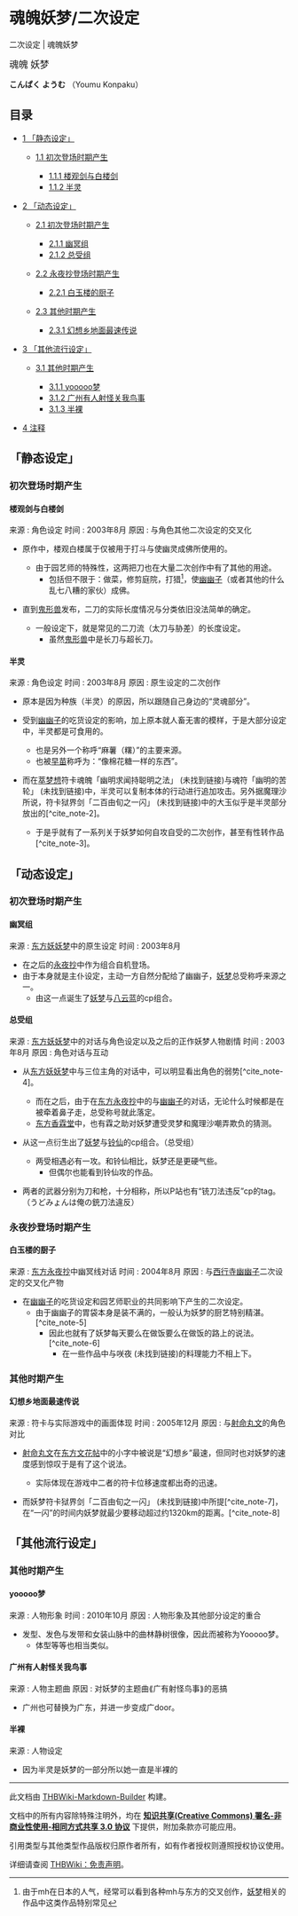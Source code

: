 # 魂魄妖梦/二次设定

<!-- source html: G:\repos\THBWiki-Markdown-Builder\THBWikiMarkdown\Temp\main\0\0e\ns0%3A%E9%AD%82%E9%AD%84%E5%A6%96%E6%A2%A6%2F%E4%BA%8C%E6%AC%A1%E8%AE%BE%E5%AE%9A.html -->

二次设定 | 魂魄妖梦

  
<big>魂魄 妖梦</big>  

 **こんぱく ようむ** （Youmu Konpaku）
  

## 目录

- [1 「静态设定」](#「静态设定」)

  - [1.1 初次登场时期产生](#初次登场时期产生)

    - [1.1.1 楼观剑与白楼剑](#楼观剑与白楼剑)
    - [1.1.2 半灵](#半灵)






- [2 「动态设定」](#「动态设定」)

  - [2.1 初次登场时期产生](#初次登场时期产生_2)

    - [2.1.1 幽冥组](#幽冥组)
    - [2.1.2 总受组](#总受组)



  - [2.2 永夜抄登场时期产生](#永夜抄登场时期产生)

    - [2.2.1 白玉楼的厨子](#白玉楼的厨子)



  - [2.3 其他时期产生](#其他时期产生)

    - [2.3.1 幻想乡地面最速传说](#幻想乡地面最速传说)






- [3 「其他流行设定」](#「其他流行设定」)

  - [3.1 其他时期产生](#其他时期产生_2)

    - [3.1.1 yooooo梦](#yooooo梦)
    - [3.1.2 广州有人射怪关我鸟事](#广州有人射怪关我鸟事)
    - [3.1.3 半裸](#半裸)






- [4 注释](#注释)




## 「静态设定」
### 初次登场时期产生
#### 楼观剑与白楼剑
来源
: 角色设定
时间
: 2003年8月
原因
: 与角色其他二次设定的交叉化

- 原作中，楼观白楼属于仅被用于打斗与使幽灵成佛所使用的。
  - 由于园艺师的特殊性，这两把刀也在大量二次创作中有了其他的用途。
    - 包括但不限于：做菜，修剪庭院，打猎[^cite_note-1]，使[幽幽子](./西行寺幽幽子.md)（或者其他的什么乱七八糟的家伙）成佛。


- 直到[鬼形兽](./东方鬼形兽.md)发布，二刀的实际长度情况与分类依旧没法简单的确定。
  - 一般设定下，就是常见的二刀流（太刀与胁差）的长度设定。
    - 虽然[鬼形兽](./东方鬼形兽.md)中是长刀与超长刀。



#### 半灵
来源
: 角色设定
时间
: 2003年8月
原因
: 原生设定的二次创作

- 原本是因为种族（半灵）的原因，所以跟随自己身边的“灵魂部分”。
- 受到[幽幽子](./西行寺幽幽子.md)的吃货设定的影响，加上原本就人畜无害的模样，于是大部分设定中，半灵都是可食用的。
  - 也是另外一个称呼“麻薯（糬）”的主要来源。
  - 也被[早苗](./东风谷早苗.md)称呼为：“像棉花糖一样的东西”。

- 而在[萃梦想](./东方萃梦想.md)符卡魂魄「幽明求闻持聪明之法」 (未找到链接)与魂符「幽明的苦轮」 (未找到链接)中，半灵可以复制本体的行动进行追加攻击。另外据魔理沙所说，符卡狱界剑「二百由旬之一闪」 (未找到链接)中的大玉似乎是半灵部分放出的[^cite_note-2]。
  - 于是乎就有了一系列关于妖梦如何自攻自受的二次创作，甚至有性转作品[^cite_note-3]。


## 「动态设定」
### 初次登场时期产生
#### 幽冥组
来源
: [东方妖妖梦](./东方妖妖梦.md)中的原生设定
时间
: 2003年8月

- 在之后的[永夜抄](./东方永夜抄.md)中作为组合自机登场。
- 由于本身就是主仆设定，主动一方自然分配给了幽幽子，[妖梦](./魂魄妖梦.md)总受称呼来源之一。
  - 由这一点诞生了[妖梦](./魂魄妖梦.md)与[八云蓝](./八云蓝.md)的cp组合。


#### 总受组
来源
: [东方妖妖梦](./东方妖妖梦.md)中的对话与角色设定以及之后的正作妖梦人物剧情
时间
: 2003年8月
原因
: 角色对话与互动

- 从[东方妖妖梦](./东方妖妖梦.md)中与三位主角的对话中，可以明显看出角色的弱势[^cite_note-4]。
  - 而在之后，由于在[东方永夜抄](./东方永夜抄.md)中的与[幽幽子](./西行寺幽幽子.md)的对话，无论什么时候都是在被牵着鼻子走，总受称号就此落定。
  - [东方香霖堂](./东方香霖堂-第12话.md)中，也有霖之助对妖梦遭受灵梦和魔理沙嘲弄欺负的猜测。

- 从这一点衍生出了[妖梦](./魂魄妖梦.md)与[铃仙](./铃仙·优昙华院·因幡.md)的cp组合。（总受组）
  - 两受相遇必有一攻。和铃仙相比，妖梦还是更硬气些。
    - 但偶尔也能看到铃仙攻的作品。


- 两者的武器分别为刀和枪，十分相称，所以P站也有“铳刀法违反”cp的tag。（うどみょんは俺の銃刀法違反）

### 永夜抄登场时期产生
#### 白玉楼的厨子
来源
: [东方永夜抄](./东方永夜抄.md)中幽冥线对话
时间
: 2004年8月
原因
: 与[西行寺幽幽子](./西行寺幽幽子.md)二次设定的交叉化产物

- 在[幽幽子](./西行寺幽幽子.md)的吃货设定和园艺师职业的共同影响下产生的二次设定。
  - 由于幽幽子的胃袋本身是装不满的，一般认为妖梦的厨艺特别精湛。[^cite_note-5]
    - 因此也就有了妖梦每天要么在做饭要么在做饭的路上的说法。[^cite_note-6]
      - 在一些作品中与咲夜 (未找到链接)的料理能力不相上下。




### 其他时期产生
#### 幻想乡地面最速传说
来源
: 符卡与实际游戏中的画面体现
时间
: 2005年12月
原因
: 与[射命丸文](./射命丸文.md)的角色对比

- [射命丸文](./射命丸文.md)在[东方文花帖](./东方文花帖.md)中的小字中被说是“幻想乡”最速，但同时也对妖梦的速度感到惊叹于是有了这个说法。
  - 实际体现在游戏中二者的符卡位移速度都出奇的迅速。

- 而妖梦符卡狱界剑「二百由旬之一闪」 (未找到链接)中所提[^cite_note-7]，在“一闪”的时间内妖梦就最少要移动超过约1320km的距离。[^cite_note-8]

## 「其他流行设定」
### 其他时期产生
#### yooooo梦
来源
: 人物形象
时间
: 2010年10月
原因
: 人物形象及其他部分设定的重合

- 发型、发色与发带和女装山脉中的曲林静树很像，因此而被称为Yooooo梦。
  - 体型等等也相当类似。


#### 广州有人射怪关我鸟事
来源
: 人物主题曲
原因
: 对妖梦的主题曲⟪广有射怪鸟事⟫的恶搞

- 广州也可替换为广东，并进一步变成广door。

#### 半裸
来源
: 人物设定

- 因为半灵是妖梦的一部分所以她一直是半裸的


[^cite_note-1]: 由于mh在日本的人气，经常可以看到各种mh与东方的交叉创作，[妖梦](./魂魄妖梦.md)相关的作品中这类作品特别常见





---

此文档由 [THBWiki-Markdown-Builder](https://github.com/Delsin-Yu/THBWiki-Markdown-Builder) 构建。

文档中的所有内容除特殊注明外，均在 [**知识共享(Creative Commons) 署名-非商业性使用-相同方式共享 3.0 协议**](https://creativecommons.org/licenses/by-sa/3.0/deed.zh-hans) 下提供，附加条款亦可能应用。

引用类型与其他类型作品版权归原作者所有，如有作者授权则遵照授权协议使用。

详细请查阅 [THBWiki：免责声明](https://thbwiki.cc/THBWiki:%E5%85%8D%E8%B4%A3%E5%A3%B0%E6%98%8E)。

